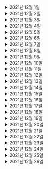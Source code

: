 <details> <summary>2021년 12월 1일</summary>

## 회사 업무
- [Kafka] 아파치 카프카 개요 및 설명
  - 아파치 카프카 개요 및 설명 완성
  - 토픽이란? 완성

## 개인 공부

</details>

<details> <summary>2021년 12월 2일</summary>

## 회사 업무
- [Spring] Spring Boot JWT Tutorial
  - JWT 소개, 프로젝트 생성
  - Security 설정, Data 설정
  - JWT 코드, Security 설정 추가
  - DTO, Repository, 로그인 코드 완성
  - 회원가입, 권한 검증 코드 완성
  - DTO 리펙토링
  - 스프링 부트 버전 변경함으로써 에러 떳을때 body에 

## 개인 공부
- [개인 플젝] 맛집 소개 사이트
  - save_towns API에 시작값 추가, 동이 따로 없는 "구"들은 저장안하게 변경

</details>


<details> <summary>2021년 12월 3일</summary>

## 회사 업무
- 온보딩 체크리스트 검토
- Vroong Lastmile bootcamp 재검토
- 코드리뷰
  - ITSMCHG-5768 MDCInfo 리팩토링 (M캐시서버 transaction_id 이슈 연관)
- B마트 미배차오더의 알림주기를 5분으로 변경
  - 코드, PR 작성
  - dev1배포 

## 개인 공부

</details>

<details> <summary>2021년 12월 4일</summary>

## 회사 업무

## 개인 공부
- [MSA] The Red : 비즈니스 성공을 위한 Java/Spring 기반 서비스 개발과 MSA 구축
  - Chapter1 (0% -> 100%)
  - Chapter2 (0% -> 100%)

</details>

<details> <summary>2021년 12월 5일</summary>

## 회사 업무

## 개인 공부
- [MSA] The Red : 비즈니스 성공을 위한 Java/Spring 기반 서비스 개발과 MSA 구축
  - Chapter3 (0% -> 50%)

</details>

<details> <summary>2021년 12월 6일</summary>

## 회사 업무
- 온보딩 체크리스트 검토
- Vroong Lastmile bootcamp 내용 검토
- [Kafka] 아파치 카프카 개요 및 설명
  - 브로커, 복제, ISR(In-Sync-Replication)
  - 파티셔너란?
  - 컨슈머 랙 이란? 

## 개인 공부
- [MSA] The Red : 비즈니스 성공을 위한 Java/Spring 기반 서비스 개발과 MSA 구축
  - Chapter3 (50% -> 70%)

</details>

<details> <summary>2021년 12월 7일</summary>

## 회사 업무
- 온보딩 체크리스트 검토
- Vroong Lastmile bootcamp 내용 검토

## 개인 공부
- [MSA] The Red : 비즈니스 성공을 위한 Java/Spring 기반 서비스 개발과 MSA 구축
  - Chapter3 (70% -> 100%)

</details>

<details> <summary>2021년 12월 8일</summary>

## 회사 업무
- 상용 배포 준비
- 가게도착 API 내용 검토 

## 개인 공부
- [MSA] The Red : 비즈니스 성공을 위한 Java/Spring 기반 서비스 개발과 MSA 구축
  - Chapter4 (0% -> 100%)
  - Chapter5 (0% -> 75%)
- [개인 플젝] 맛집 소개 사이트
  - kakao 기본 url 추가 
  - kakao 맵 기본 크롤링 추가 

</details>

<details> <summary>2021년 12월 9일</summary>

## 회사 업무
- 상용 배포 
- 가게도착 API 내용 검토 
- 인텔리제이 업그레이드 후 개발 환경 세팅

## 개인 공부
- [MSA] The Red : 비즈니스 성공을 위한 Java/Spring 기반 서비스 개발과 MSA 구축
  - Chapter5 (75% -> 100%)
- [개인 플젝] 맛집 소개 사이트
  - kakao 맵 크롤러에 tag, url 정보 추가

</details>

<details> <summary>2021년 12월 10일</summary>

## 회사 업무
- 가게도착 API 내용 검토 
- 인텔리제이 개발 환경 세팅

## 개인 공부

</details>

<details> <summary>2021년 12월 11일</summary>

## 회사 업무

## 개인 공부
- [TIL] 9~11월 월별 요약

</details>

<details> <summary>2021년 12월 12일</summary>

## 회사 업무

## 개인 공부
- [개인 플젝] 맛집 소개 사이트 - Spring Server
  - 기본 세팅, JWT & CORS 세팅
  - User 어그리게이트 추가 
  - mysql 세팅
  - 유저 SignUp API 완성

</details>

<details> <summary>2021년 12월 13일</summary>

## 회사 업무
- 배민1 가게도착 API 
  - 스펙 정리

## 개인 공부
- [Spring] Spring-Batch
  - Chapter1 (0% -> 100%)
- [개인 플젝] 맛집 소개 사이트 
  - Spring Server
    - README에 기술스택 정리 
  - Django Server
    - README에 기술스택 정리 
- [PS] 
  - 무지의 먹방 라이브


</details>

<details> <summary>2021년 12월 14일</summary>

## 회사 업무
- 배민1 가게도착 API 
  - 스펙 정리
- OJT미팅 참석
- 코드리뷰
  - [ITSMCHG-5940] dev1 환경에서 로그 masking 제거
  - [ITSMCHG-5572] OptimisticLocking 예외 발생 시 재시도 애노테이션 추가

## 개인 공부
- [Spring] Spring-Batch
  - Chapter2 (0% -> 50%)

</details>

<details> <summary>2021년 12월 15일</summary>

## 회사 업무
- 배민1 가게도착 API 
  - 스펙 정리
  - 가게도착버튼을 위한 API 코드 작성
- 상용배포 준비

## 개인 공부
- [PS] 코틀린
  - 코틀린 연습겸 쉬운문제 8문제 풀이

</details>

<details> <summary>2021년 12월 16일</summary>

## 회사 업무
- 배민1 가게도착 API 
  - 가게도착버튼을 위한 API 코드 작성
- 상용 배포

## 개인 공부
- [PS] 코틀린
  - 코틀린 연습겸 쉬운문제 1문제 풀이
- [Kotlin] 새차원의 코틀린
  - Install
  - Basic Syntax
  - Basic Types
  - Control Flow

</details>

<details> <summary>2021년 12월 17일</summary>

## 회사 업무
- 배민1 가게도착 API 
  - 가게도착버튼을 위한 API 코드 작성

## 개인 공부
- [PS] 코틀린
  - 코틀린 연습겸 쉬운문제 12문제 풀이
- [Kotlin] 새차원의 코틀린
  - Packages, Return and Jumps

</details>

<details> <summary>2021년 12월 18일</summary>

## 회사 업무


## 개인 공부
- [PS] 코틀린
  - 코틀린 연습겸 쉬운문제 11문제 풀이
- [Kotlin] 새차원의 코틀린
  - Class

</details>

<details> <summary>2021년 12월 19일</summary>

## 회사 업무


## 개인 공부
- [PS] greedy (python)
  - greedy관련 문제 4문제 풀이
- [Kotlin] 새차원의 코틀린
  - Inheritance
  - Properties and Fields
  - Data, Nested classes
  - Object Expressions and Declarations
- 스프링 유스콘 행사 참여 
  - 링크: https://frost-witch-afb.notion.site/YOUTHCON-21-365e94c3df3443e5b1322520a8b1a2ef
  - TDD를 더 깊이 알 수 있는 기회가 되었다.
  - 이벤트 처리에 대해서 복습할 수 있었다.

</details>

<details> <summary>2021년 12월 20일</summary>

## 회사 업무
- 배민1 가게도착 API 
  - 가게도착버튼을 위한 API 코드 작성

## 개인 공부
- 당근마켓 밋업 행사 참여
  - 코틀린과 코틀린의 코루틴이 엄청 강력하다는 것을 깨닫고, 더 열심히 배워야 겠다는 것을 다짐하는 계기가 되었다.
- [Spring] Kotlin으로 개발하는 Spring Boot Web MVC
  - Chapter1 (0% -> 100%)
  - Chapter2 (0% -> 100%)
- [Kotlin] 새차원의 코루틴
  - why coroutines
- [PS] 수학 (python)
  - 수학관련 문제 1문제 풀이 


</details>

<details> <summary>2021년 12월 21일</summary>

## 회사 업무
- 배민1 가게도착 API 
  - 가게도착버튼을 위한 API 코드 작성
  - 오더 상태변경에 따라 가게도착시간 정보가 변경되도록 코드 작성

## 개인 공부
- [Spring] Kotlin으로 개발하는 Spring Boot Web MVC
  - Chapter3 (0% -> 100%)
  - Chapter4 (0% -> 60%)
- [PS] dfs (python)
  - dfs 문제 1문제 풀이 


</details>

<details> <summary>2021년 12월 22일</summary>

## 회사 업무
- 배민1 가게도착 API 
  - API 스펙 WIKI에 정리
  - 오더 상태변경에 따라 가게도착시간 정보가 변경되도록 코드 작성

## 개인 공부
- [Spring] Kotlin으로 개발하는 Spring Boot Web MVC
  - Chapter4 (60% -> 100%)
  - Chapter5 (0% -> 100%)
- [PS] 구현 (python)
  - 간단한 구현 1문제 풀이


</details>

<details> <summary>2021년 12월 23일</summary>

## 회사 업무
- 배민1 가게도착 API 
  - 오더 상태변경에 따라 가게도착시간 정보가 변경되도록 코드 작성
  - 기존 Prime 동기화 코드 분석

## 개인 공부
- [Spring] Kotlin으로 개발하는 Spring Boot Web MVC
  - Chapter6 (0% -> 100%)
  - Chapter7 (0% -> 100%)
  - Chapter8 (0% -> 100%) = END
- [PS] 이분탐색 (python)
  - 이분탐색 1문제 풀이


</details>

<details> <summary>2021년 12월 24일</summary>

## 회사 업무
- 배민1 가게도착 API 
  - 기존 Prime 동기화 코드 분석

## 개인 공부
- [Kotlin] 새차원의 코루틴
  - basics
- [PS] 우선순위큐 (python)
  - 우선순위큐 1문제 풀이


</details>

<details> <summary>2021년 12월 25일</summary>

## 회사 업무

## 개인 공부
- [PS] KMP (python)
  - KMP 9문제 풀이


</details>

<details> <summary>2021년 12월 26일</summary>

## 회사 업무

## 개인 공부
- [PS] KMP (python)
  - KMP 8문제 풀이
- [Kotlin] 새차원의 코루틴
  - Cancellation and Timeouts
  - Composing Suspending Functions
  - Coroutines under the hood
  - Coroutine Context and Dispatchers ==> END 

</details>